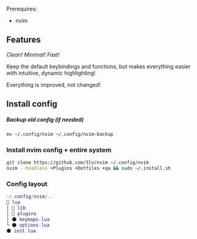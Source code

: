 Prerequires:
* nvim


## Features
*Clean! Minimal! Fast!*

Keep the default keybindings and functions, but makes everything easier with intuitive, dynamic highlighting!

Everything is improved, not changed!


## Install config
##### Backup old config (if needed)
```bash
mv ~/.config/nvim ~/.config/nvim-backup
```
### Install nvim config + entire system
```bash
git clone https://github.com/3lv/nvim ~/.config/nvim
nvim --headless +Plugins +Dotfiles +qa && sudo ~/.install.sh
```


### Config layout
```lua
~/.config/nvim/..
📂 lua
│ 📂 lib
│ 📂 plugins
│ 🌑 keymaps.lua
└ 🌑 options.lua
🌑 init.lua
```
